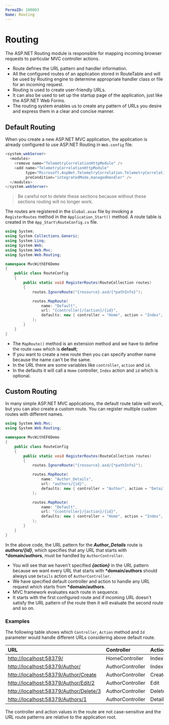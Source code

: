 ```yaml
---
PermaID: 100003
Name: Routing
---
```


# Routing

The ASP.NET Routing module is responsible for mapping incoming browser requests to particular MVC controller actions.

* Route defines the URL pattern and handler information. 
* All the configured routes of an application stored in RouteTable and will be used by Routing engine to determine appropriate handler class or file for an incoming request.
* Routing is used to create user-friendly URLs. 
* It can also be used to set up the startup page of the application, just like the ASP.NET Web Forms. 
* The routing system enables us to create any pattern of URLs you desire and express them in a clear and concise manner.

## Default Routing

When you create a new ASP.NET MVC application, the application is already configured to use ASP.NET Routing in `Web.config` file.

```csharp
<system.webServer>
  <modules>
    <remove name="TelemetryCorrelationHttpModule" />
    <add name="TelemetryCorrelationHttpModule" 
         type="Microsoft.AspNet.TelemetryCorrelation.TelemetryCorrelationHttpModule, Microsoft.AspNet.TelemetryCorrelation" 
         preCondition="integratedMode,managedHandler" />
  </modules>
</system.webServer>
```

> Be careful not to delete these sections because without these sections routing will no longer work.

The routes are registered in the `Global.asax` file by invoking a `RegisterRoutes` method in the `Application_Start()` method. A route table is created in the `App_Start\RouteConfig.cs` file.

```csharp
using System;
using System.Collections.Generic;
using System.Linq;
using System.Web;
using System.Web.Mvc;
using System.Web.Routing;

namespace MvcWithEF6Demo
{
    public class RouteConfig
    {
        public static void RegisterRoutes(RouteCollection routes)
        {
            routes.IgnoreRoute("{resource}.axd/{*pathInfo}");

            routes.MapRoute(
                name: "Default",
                url: "{controller}/{action}/{id}",
                defaults: new { controller = "Home", action = "Index", id = UrlParameter.Optional }
            );
        }
    }
}
```

* The `MapRoute()` method is an extension method and we have to define the route `name` which is **default**; 
* If you want to create a new route then you can specify another name because the name can't be the same. 
* In the URL there are some variables like `controller`, `action` and `id`. 
* In the defaults it will call a `Home` controller, `Index` action and `id` which is optional.

## Custom Routing

In many simple ASP.NET MVC applications, the default route table will work, but you can also create a custom route. You can register multiple custom routes with different names.

```csharp
using System.Web.Mvc;
using System.Web.Routing;

namespace MvcWithEF6Demo
{
    public class RouteConfig
    {
        public static void RegisterRoutes(RouteCollection routes)
        {
            routes.IgnoreRoute("{resource}.axd/{*pathInfo}");

            routes.MapRoute(
                name: "Author_Details",
                url: "authors/{id}",
                defaults: new { controller = "Author", action = "Details" }
            );

            routes.MapRoute(
                name: "Default",
                url: "{controller}/{action}/{id}",
                defaults: new { controller = "Home", action = "Index", id = UrlParameter.Optional }
            );
        }
    }
}
```

In the above code, the URL pattern for the _**Author\_Details**_ route is _**authors/{id}**_, which specifies that any URL that starts with **\*domain/authors**, must be handled by `AuthorController`.

* You will see that we haven't specified _**{action}**_ in the URL pattern because we want every URL that starts with **\*domain/authors** should always use `Details` action of `AuthorController`. 
* We have specified default controller and action to handle any URL request which starts from **\*domain/authors**.
* MVC framework evaluates each route in sequence. 
* It starts with the first configured route and if incoming URL doesn't satisfy the URL pattern of the route then it will evaluate the second route and so on.

### Examples

The following table shows which `Controller`, `Action` method and `Id` parameter would handle different URLs considering above default route.

| URL | Controller | Action | Id |
| :--- | :--- | :--- | :--- |
| [http://localhost:58379/](http://localhost:58379/) | HomeController | Index |  |
| [http://localhost:58379/Author/](http://localhost:58379/Author/) | AuthorController | Index |  |
| [http://localhost:58379/Author/Create](http://localhost:58379/Author/Create) | AuthorController | Create |  |
| [http://localhost:58379/Author/Edit/2](http://localhost:58379/Author/Edit/2) | AuthorController | Edit | 2 |
| [http://localhost:58379/Author/Delete/3](http://localhost:58379/Author/Delete/3) | AuthorController | Delete | 3 |
| [http://localhost:58379/Authors/1](http://localhost:58379/Authors/1) | AuthorController | Details | 1 |

The controller and action values in the route are not case-sensitive and the URL route patterns are relative to the application root.

